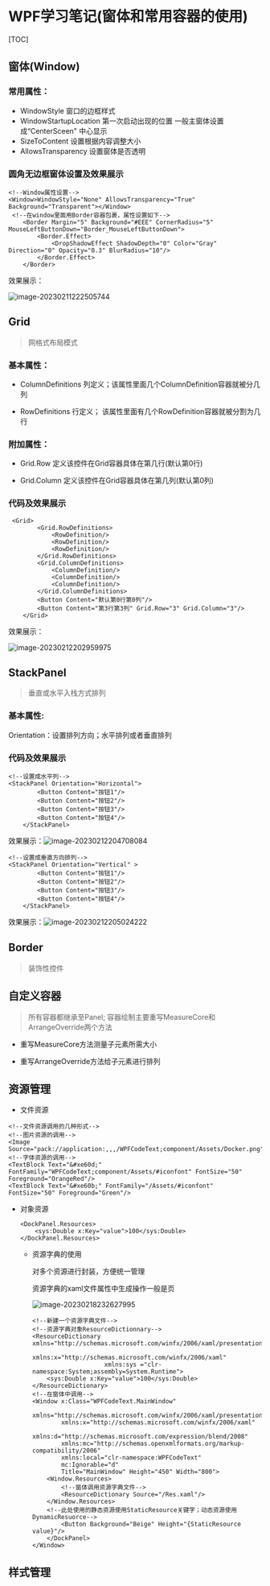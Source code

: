 # WPF学习笔记(窗体和常用容器的使用)
[TOC]

## 窗体(Window)

### 常用属性：

- WindowStyle 窗口的边框样式 
- WindowStartupLocation 第一次启动出现的位置 一般主窗体设置成“CenterSceen"   中心显示
- SizeToContent  设置根据内容调整大小
- AllowsTransparency  设置窗体是否透明

###  圆角无边框窗体设置及效果展示

```xaml
<!--Window属性设置-->
<Window>WindowStyle="None" AllowsTransparency="True" Background="Transparent"></Window>
 <!--在window里面用Border容器包裹，属性设置如下-->
    <Border Margin="5" Background="#EEE" CornerRadius="5" MouseLeftButtonDown="Border_MouseLeftButtonDown">
        <Border.Effect>
            <DropShadowEffect ShadowDepth="0" Color="Gray" Direction="0" Opacity="0.3" BlurRadius="10"/>
        </Border.Effect>
    </Border>
```

效果展示：

![image-20230211222505744](https://cdn.jsdelivr.net/gh/LuckywyuJK/studynotes@master/WPFstudynotes/image-20230211222505744.png)

## Grid

> 网格式布局模式

### 基本属性：

- ColumnDefinitions  列定义；该属性里面几个ColumnDefinition容器就被分几列

- RowDefinitions  行定义； 该属性里面有几个RowDefinition容器就被分割为几行

### 附加属性：

- Grid.Row   定义该控件在Grid容器具体在第几行(默认第0行)

- Grid.Column  定义该控件在Grid容器具体在第几列(默认第0列)

### 代码及效果展示

```xaml
 <Grid>
        <Grid.RowDefinitions>
            <RowDefinition/>
            <RowDefinition/>
            <RowDefinition/>
        </Grid.RowDefinitions>
        <Grid.ColumnDefinitions>
            <ColumnDefinition/>
            <ColumnDefinition/>
            <ColumnDefinition/>
        </Grid.ColumnDefinitions>
        <Button Content="默认第0行第0列"/>
        <Button Content="第3行第3列" Grid.Row="3" Grid.Column="3"/>
    </Grid>
```

效果展示：

![image-20230212202959975](https://cdn.jsdelivr.net/gh/LuckywyuJK/studynotes@master/WPFstudynotes/image-20230212202959975.png)

## StackPanel

> 垂直或水平入栈方式排列

### 基本属性:

Orientation：设置排列方向；水平排列或者垂直排列

### 代码及效果展示

```xaml
<!--设置成水平列-->    
<StackPanel Orientation="Horizontal">
        <Button Content="按钮1"/>
        <Button Content="按钮2"/>
        <Button Content="按钮3"/>
        <Button Content="按钮4"/>
    </StackPanel>
```

效果展示：![image-20230212204708084](https://cdn.jsdelivr.net/gh/LuckywyuJK/studynotes@master/WPFstudynotes/image-20230212204708084.png)

```xaml
<!--设置成垂直方向排列-->    
<StackPanel Orientation="Vertical" >
        <Button Content="按钮1"/>
        <Button Content="按钮2"/>
        <Button Content="按钮3"/>
        <Button Content="按钮4"/>
    </StackPanel>
```

效果展示：![image-20230212205024222](https://cdn.jsdelivr.net/gh/LuckywyuJK/studynotes@master/WPFstudynotes/image-20230212205024222.png)

## Border

> 装饰性控件

##  自定义容器

> 所有容器都继承至Panel; 容器绘制主要重写MeasureCore和ArrangeOverride两个方法

- 重写MeasureCore方法测量子元素所需大小

- 重写ArrangeOverride方法给子元素进行排列

## 资源管理

- 文件资源

```xaml
<!--文件资源调用的几种形式-->
<!--图片资源的调用-->
<Image Source="pack://application:,,,/WPFCodeText;component/Assets/Docker.png"/>
<!--字体资源的调用-->
<TextBlock Text="&#xe60d;" FontFamily="WPFCodeText;component/Assets/#iconfont" FontSize="50" Foreground="OrangeRed"/>
<TextBlock Text="&#xe60b;" FontFamily="/Assets/#iconfont" FontSize="50" Foreground="Green"/>
```

- 对象资源

  ```xaml
  <DockPanel.Resources>
      <sys:Double x:Key="value">100</sys:Double>
  </DockPanel.Resources>
  ```

  - 资源字典的使用

    对多个资源进行封装，方便统一管理

    资源字典的xaml文件属性中生成操作一般是页

    ![image-20230218232627995](https://cdn.jsdelivr.net/gh/LuckywyuJK/studynotes@master/studynotes_pirture/image-20230218232627995.png)

    ```xaml
    <!--新建一个资源字典文件-->
    <!--资源字典对象ResourceDictionnary-->
    <ResourceDictionary xmlns="http://schemas.microsoft.com/winfx/2006/xaml/presentation"
                        xmlns:x="http://schemas.microsoft.com/winfx/2006/xaml"
                        xmlns:sys ="clr-namespace:System;assembly=System.Runtime">
        <sys:Double x:Key="value">100</sys:Double>
    </ResourceDictionary>
    <!--在窗体中调用-->
    <Window x:Class="WPFCodeText.MainWindow"
            xmlns="http://schemas.microsoft.com/winfx/2006/xaml/presentation"
            xmlns:x="http://schemas.microsoft.com/winfx/2006/xaml"
            xmlns:d="http://schemas.microsoft.com/expression/blend/2008"
            xmlns:mc="http://schemas.openxmlformats.org/markup-compatibility/2006"
            xmlns:local="clr-namespace:WPFCodeText"
            mc:Ignorable="d"
            Title="MainWindow" Height="450" Width="800">
        <Window.Resources>
            <!--窗体调用资源字典文件-->
            <ResourceDictionary Source="/Res.xaml"/>
        </Window.Resources>
        <!--此处使用的静态资源使用StaticResource关键字；动态资源使用DynamicResuorce-->
            <Button Background="Beige" Height="{StaticResource value}"/>
        </DockPanel>
    </Window>
    ```

    

##  样式管理
